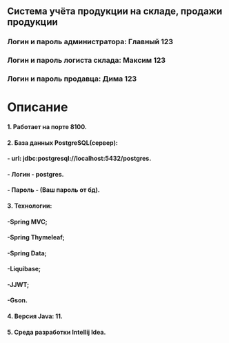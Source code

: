 ## Система учёта продукции на складе, продажи продукции
### Логин и пароль администратора: Главный 123
### Логин и пароль логиста склада: Максим 123
### Логин и пароль продавца: Дима 123
# Описание
#### 1. Работает на порте 8100.
#### 2. База данных PostgreSQL(сервер):
#### - url: jdbc:postgresql://localhost:5432/postgres.
#### - Логин - postgres.
#### - Пароль - (Ваш пароль от бд).
#### 3. Технологии:
#### -Spring MVC;
#### -Spring Thymeleaf;
#### -Spring Data;
#### -Liquibase;
#### -JJWT;
#### -Gson.
#### 4. Версия Java: 11.
#### 5. Среда разработки Intellij Idea.
